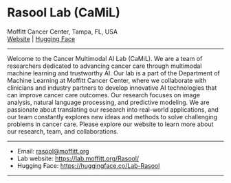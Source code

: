 # Rasool Lab (CaMiL)

Moffitt Cancer Center, Tampa, FL, USA  
[Website](https://lab.moffitt.org/Rasool/) | [Hugging Face](https://huggingface.co/Lab-Rasool)

---

Welcome to the Cancer Multimodal AI Lab (CaMiL). We are a team of researchers dedicated to advancing cancer care through multimodal machine learning and trustworthy AI. Our lab is a part of the Department of Machine Learning at Moffitt Cancer Center, where we collaborate with clinicians and industry partners to develop innovative AI technologies that can improve cancer care outcomes. Our research focuses on image analysis, natural language processing, and predictive modeling. We are passionate about translating our research into real-world applications, and our team constantly explores new ideas and methods to solve challenging problems in cancer care. Please explore our website to learn more about our research, team, and collaborations.

---

- Email: [rasool@moffitt.org](mailto:rasool@moffitt.org)  
- Lab website: https://lab.moffitt.org/Rasool/  
- Hugging Face: https://huggingface.co/Lab-Rasool

---
